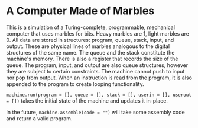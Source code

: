 # A Computer Made of Marbles

This is a simulation of a Turing-complete, programmable, mechanical computer that uses marbles for bits. Heavy marbles are 1, light marbles are 0. All data are stored in structures: program, queue, stack, input, and output. These are physical lines of marbles analogous to the digital structures of the same name. The queue and the stack constitute the machine's memory. There is also a register that records the size of the queue. The program, input, and output are also queue structures, however they are subject to certain constraints. The machine cannot push to input nor pop from output. When an instruction is read from the program, it is also appended to the program to create looping functionality.

`machine.run(program = [], queue = [], stack = [], userin = [], userout = [])` takes the initial state of the machine and updates it in-place.

In the future, `machine.assemble(code = "")` will take some assembly code and return a valid program.